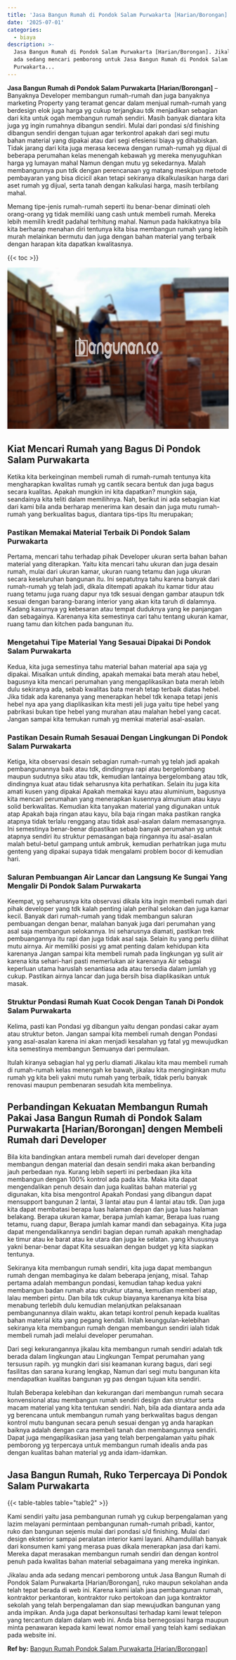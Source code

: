 ```yaml
---
title: 'Jasa Bangun Rumah di Pondok Salam Purwakarta [Harian/Borongan]'
date: '2025-07-01'
categories:
  - biaya
description: >-
  Jasa Bangun Rumah di Pondok Salam Purwakarta [Harian/Borongan]. Jikalau anda
  ada sedang mencari pemborong untuk Jasa Bangun Rumah di Pondok Salam
  Purwakarta...
---
```


**Jasa Bangun Rumah di Pondok Salam Purwakarta \[Harian/Borongan\]** – Banyaknya Developer membangun rumah-rumah dan juga banyaknya marketing Property yang teramat gencar dalam menjual rumah-rumah yang berdesign elok juga harga yg cukup terjangkau tdk menjadikan sebagian dari kita untuk ogah membangun rumah sendiri. Masih banyak diantara kita juga yg ingin rumahnya dibangun sendiri. Mulai dari pondasi s/d finishing dibangun sendiri dengan tujuan agar terkontrol apakah dari segi mutu bahan material yang dipakai atau dari segi efesiensi biaya yg dihabiskan. Tidak jarang dari kita juga merasa kecewa dengan rumah-rumah yg dijual di beberapa perumahan kelas menengah kebawah yg mereka menyuguhkan harga yg lumayan mahal Namun dengan mutu yg sekedarnya. Malah membangunnya pun tdk dengan perencanaan yg matang meskipun metode pembayaran yang bisa dicicil akan tetapi sekiranya dikalkulasikan harga dari aset rumah yg dijual, serta tanah dengan kalkulasi harga, masih terbilang mahal.

Memang tipe-jenis rumah-rumah seperti itu benar-benar diminati oleh orang-orang yg tidak memiliki uang cash untuk membeli rumah. Mereka lebih memilih kredit padahal terhitung mahal. Namun pada hakikatnya bila kita berharap menahan diri tentunya kita bisa membangun rumah yang lebih murah melainkan bermutu dan juga dengan bahan material yang terbaik dengan harapan kita dapatkan kwalitasnya.

{{< toc >}}

![Jasa Bangun Rumah di Pondok Salam Purwakarta [Harian/Borongan]](/images/borong-bangunan-32.png)

## Kiat Mencari Rumah yang Bagus Di Pondok Salam Purwakarta

Ketika kita berkeinginan membeli rumah di rumah-rumah tentunya kita mengharapkan kwalitas rumah yg cantik secara bentuk dan juga bagus secara kualitas. Apakah mungkin ini kita dapatkan? mungkin saja, seandainya kita teliti dalam memilihnya. Nah, berikut ini ada sebagian kiat dari kami bila anda berharap menerima kan desain dan juga mutu rumah-rumah yang berkualitas bagus, diantara tips-tips Itu merupakan;

### Pastikan Memakai Material Terbaik Di Pondok Salam Purwakarta

Pertama, mencari tahu terhadap pihak Developer ukuran serta bahan bahan material yang diterapkan. Yaitu kita mencari tahu ukuran dan juga desain rumah, mulai dari ukuran kamar, ukuran ruang tetamu dan juga ukuran secara keseluruhan bangunan itu. Ini sepatutnya tahu karena banyak dari rumah-rumah yg telah jadi, dikala ditempati apakah itu kamar tidur atau ruang tetamu juga ruang dapur nya tdk sesuai dengan gambar ataupun tdk sesuai dengan barang-barang interior yang akan kita taruh di dalamnya. Kadang kasurnya yg kebesaran atau tempat duduknya yang ke panjangan dan sebagainya. Karenanya kita semestinya cari tahu tentang ukuran kamar, ruang tamu dan kitchen pada bangunan itu.

### Mengetahui Tipe Material Yang Sesauai Dipakai Di Pondok Salam Purwakarta

Kedua, kita juga semestinya tahu material bahan material apa saja yg dipakai. Misalkan untuk dinding, apakah memakai bata merah atau hebel, bagusnya kita mencari perumahan yang mengaplikasikan bata merah lebih dulu sekiranya ada, sebab kwalitas bata merah tetap terbaik diatas hebel. Jika tidak ada karenanya yang menerapkan hebel tdk kenapa tetapi jenis hebel nya apa yang diaplikasikan kita mesti jeli juga yaitu tipe hebel yang pabrikasi bukan tipe hebel yang murahan atau malahan hebel yang cacat. Jangan sampai kita temukan rumah yg memkai material asal-asalan.

### Pastikan Desain Rumah Sesauai Dengan Lingkungan Di Pondok Salam Purwakarta

Ketiga, kita observasi desain sebagian rumah-rumah yg telah jadi apakah pembangunannya baik atau tdk, dindingnya rapi atau bergelombang maupun sudutnya siku atau tdk, kemudian lantainya bergelombang atau tdk, dindingnya kuat atau tidak seharusnya kita perhatikan. Selain itu juga kita amati kusen yang dipakai Apakah memakai kayu atau aluminium, bagusnya kita mencari perumahan yang menerapkan kusennya almunium atau kayu solid berkwalitas. Kemudian kita tanyakan material yang digunakan untuk atap Apakah baja ringan atau kayu, bila baja ringan maka pastikan rangka atapnya tidak terlalu renggang atau tidak asal-asalan dalam memasangnya. Ini semestinya benar-benar dipastikan sebab banyak perumahan yg untuk atapnya sendiri itu struktur pemasangan baja ringannya itu asal-asalan malah betul-betul gampang untuk ambruk, kemudian perhatrikan juga mutu genteng yang dipakai supaya tidak mengalami problem bocor di kemudian hari.

### Saluran Pembuangan Air Lancar dan Langsung Ke Sungai Yang Mengalir Di Pondok Salam Purwakarta

Keempat, yg seharusnya kita observasi dikala kita ingin membeli rumah dari pihak developer yang tdk kalah penting ialah perihal selokan dan juga kamar kecil. Banyak dari rumah-rumah yang tidak membangun saluran pembuangan dengan benar, malahan banyak juga dari perumahan yang asal saja membangun selokannya. Ini seharusnya diamati, pastikan trek pembuangannya itu rapi dan juga tidak asal saja. Selain itu yang perlu dilihat mutu airnya. Air memiliki posisi yg amat penting dalam kehidupan kita karenanya Jangan sampai kita membeli rumah pada lingkungan yg sulit air karena kita sehari-hari pasti memerlukan air karenanya Air sebagai keperluan utama haruslah senantiasa ada atau tersedia dalam jumlah yg cukup. Pastikan airnya lancar dan juga bersih bisa diaplikasikan untuk masak.

### Struktur Pondasi Rumah Kuat Cocok Dengan Tanah Di Pondok Salam Purwakarta

Kelima, pasti kan Pondasi yg dibangun yaitu dengan pondasi cakar ayam atau struktur beton. Jangan sampai kita membeli rumah dengan Pondasi yang asal-asalan karena ini akan menjadi kesalahan yg fatal yg mewujudkan kita semestinya membangun Semuanya dari permulaan.

Itulah kiranya sebagian hal yg perlu diamati Jikalau kita mau membeli rumah di rumah-rumah kelas menengah ke bawah, jikalau kita menginginkan mutu rumah yg kita beli yakni mutu rumah yang terbaik, tidak perlu banyak renovasi maupun pembenaran sesudah kita membelinya.

## Perbandingan Kekuatan Membangun Rumah Pakai Jasa Bangun Rumah di Pondok Salam Purwakarta \[Harian/Borongan\] dengen Membeli Rumah dari Developer

Bila kita bandingkan antara membeli rumah dari developer dengan membangun dengan material dan desain sendiri maka akan berbanding jauh perbedaan nya. Kurang lebih seperti ini perbedaan jika kita membangun dengan 100% kontrol ada pada kita. Maka kita dapat mengendalikan penuh desain dan juga kualitas bahan material yg digunakan, kita bisa mengontrol Apakah Pondasi yang dibangun dapat mensupport bangunan 2 lantai, 3 lantai atau pun 4 lantai atau tdk. Dan juga kita dapat membatasi berapa luas halaman depan dan juga luas halaman belakang. Berapa ukuran kamar, berapa jumlah kamar, Berapa luas ruang tetamu, ruang dapur, Berapa jumlah kamar mandi dan sebagainya. Kita juga dapat mengendalikannya sendiri bagian depan rumah apakah menghadap ke timur atau ke barat atau ke utara dan juga ke selatan. yang khususnya yakni benar-benar dapat Kita sesuaikan dengan budget yg kita siapkan tentunya.

Sekiranya kita membangun rumah sendiri, kita juga dapat membangun rumah dengan membaginya ke dalam beberapa jenjang, misal. Tahap pertama adalah membangun pondasi, kemudian tahap kedua yakni membangun badan rumah atau struktur utama, kemudian memberi atap, lalau memberi pintu. Dan bila tdk cukup biayanya karenanya kita bisa menabung terlebih dulu kemudian melanjutkan pelaksanaan pembangunannya dilain waktu, akan tetapi kontrol penuh kepada kualitas bahan material kita yang pegang kendali. Inilah keunggulan-kelebihan sekiranya kita membangun rumah dengan membangun sendiri ialah tidak membeli rumah jadi melalui developer perumahan.

Dari segi kekurangannya jikalau kita membangun rumah sendiri adalah tdk berada dalam lingkungan atau Lingkungan Tempat perumahan yang tersusun rapih. yg mungkin dari sisi keamanan kurang bagus, dari segi fasilitas dan sarana kurang lengkap, Namun dari segi mutu bangunan kita mendapatkan kualitas bangunan yg pas dengan tujuan kita sendiri.

Itulah Beberapa kelebihan dan kekurangan dari membangun rumah secara konvensional atau membangun rumah sendiri design dan struktur serta macam material yang kita tentukan sendiri. Nah, bila ada diantara anda ada yg berencana untuk membangun rumah yang berkwalitas bagus dengan kontrol mutu bangunan secara penuh sesuai dengan yg anda harapkan baiknya adalah dengan cara membeli tanah dan membangunnya sendiri. Dapat juga mengaplikasikan jasa yang telah berpengalaman yaitu pihak pemborong yg terpercaya untuk membangun rumah idealis anda pas dengan kualitas bahan material yg anda idam-idamkan.

## Jasa Bangun Rumah, Ruko Terpercaya Di Pondok Salam Purwakarta

{{< table-tables table="table2" >}}

Kami sendiri yaitu jasa pembangunan rumah yg cukup berpengalaman yang lazim melayani permintaan pembangunan rumah-rumah pribadi, kantor, ruko dan bangunan sejenis mulai dari pondasi s/d finishing. Mulai dari design eksterior sampai peralatan interior kami layani. Alhamdulillah banyak dari konsumen kami yang merasa puas dikala menerapkan jasa dari kami. Mereka dapat merasakan membangun rumah sendiri dan dengan kontrol penuh pada kwalitas bahan material sebagaimana yang mereka inginkan.

Jikalau anda ada sedang mencari pemborong untuk Jasa Bangun Rumah di Pondok Salam Purwakarta \[Harian/Borongan\], ruko maupun sekolahan anda telah tepat berada di web ini. Karena kami ialah jasa pembangunan rumah, kontraktor perkantoran, kontraktor ruko pertokoan dan juga kontraktor sekolah yang telah berpengalaman dan siap mewujudkan bangunan yang anda impikan. Anda juga dapat berkonsultasi terhadap kami lewat telepon yang tercantum dalam dalam web ini. Anda bisa bernegosiasi harga maupun minta penawaran kepada kami lewat nomor email yang telah kami sediakan pada website ini.

**Ref by:** [Bangun Rumah Pondok Salam Purwakarta [Harian/Borongan]](https://id.wikipedia.org/wiki/Bangun)
